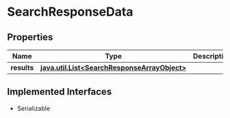 

# SearchResponseData


## Properties

Name | Type | Description | Notes
------------ | ------------- | ------------- | -------------
**results** | [**java.util.List&lt;SearchResponseArrayObject&gt;**](SearchResponseArrayObject.md) |  |  [optional]


## Implemented Interfaces

* Serializable


